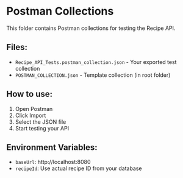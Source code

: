 # Postman Collections

This folder contains Postman collections for testing the Recipe API.

## Files:
- `Recipe_API_Tests.postman_collection.json` - Your exported test collection
- `POSTMAN_COLLECTION.json` - Template collection (in root folder)

## How to use:
1. Open Postman
2. Click Import
3. Select the JSON file
4. Start testing your API

## Environment Variables:
- `baseUrl`: http://localhost:8080
- `recipeId`: Use actual recipe ID from your database